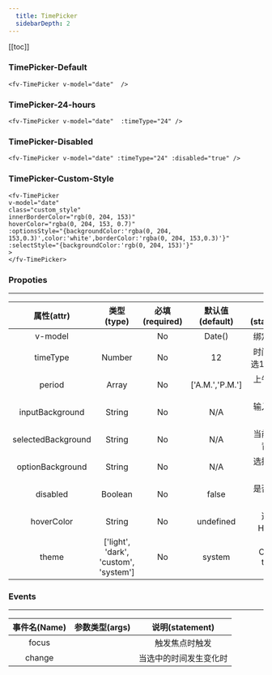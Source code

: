 ```yaml
---
  title: TimePicker
  sidebarDepth: 2
---
```

  
[[toc]]

<script>
  export default {
    data(){
      return {
        theme:0,
        date:new Date()
      }
    },
    computed:{
      $theme(){
        return !this.theme?'light':'dark';
      },
      divStyle(){
        if (this.$theme=='light'){
          return {
            backgroundColor:'#fff',
            padding:'20px',
            color:'#000',
          }
        }else{
          return {
            backgroundColor:'#000',
            padding:'20px',
            color:'#fff',
          }
        }
      },
    }
  }
</script>

### TimePicker-Default


<ClientOnly>


<ClientOnly>
  <fv-TimePicker style="width:50px" v-model="date"  />
</ClientOnly>

``` vue
<fv-TimePicker v-model="date"  />
```

### TimePicker-24-hours
<ClientOnly>
  <fv-TimePicker v-model="date" :timeType="24" />
</ClientOnly>

``` vue
<fv-TimePicker v-model="date"  :timeType="24" />
```

### TimePicker-Disabled
<ClientOnly>
  <fv-TimePicker v-model="date":timeType="24" :disabled="true" />
</ClientOnly>

``` vue
<fv-TimePicker v-model="date" :timeType="24" :disabled="true" />
```

### TimePicker-Custom-Style

<ClientOnly>
<fv-TimePicker 
v-model="date" 
class="custom_style" 
inputBackground="rgba(0, 90, 204, 0.6)"
innerBorderColor="rgb(0, 90, 153, 0.1)"
hoverColor="rgba(0, 204, 153, 0.1)"
>
</fv-TimePicker>
</ClientOnly>

``` vue
<fv-TimePicker 
v-model="date" 
class="custom_style" 
innerBorderColor="rgb(0, 204, 153)"
hoverColor="rgba(0, 204, 153, 0.7)"
:optionsStyle="{backgroundColor:'rgba(0, 204, 153,0.3)',color:'white',borderColor:'rgba(0, 204, 153,0.3)'}"
:selectStyle="{backgroundColor:'rgb(0, 204, 153)'}"
>
</fv-TimePicker>
```


</ClientOnly>


### Propoties
---
|     属性(attr)     |              类型(type)               | 必填(required) | 默认值(default) |   说明(statement)    |
|:------------------:|:-------------------------------------:|:--------------:|:---------------:|:--------------------:|
|      v-model       |                                       |       No       |     Date()      |      绑定的时间      |
|      timeType      |                Number                 |       No       |       12        | 时间制（可选12，24） |
|       period       |                 Array                 |       No       | ['A.M.','P.M.'] |     上午下午显示     |
|  inputBackground   |                String                 |       No       |       N/A       |     输入框背景色     |
| selectedBackground |                String                 |       No       |       N/A       |   当前选中框背景色   |
|  optionBackground  |                String                 |       No       |       N/A       |     选择器背景色     |
|      disabled      |                Boolean                |       No       |      false      |    是否禁用选项框    |
|     hoverColor     |                String                 |       No       |    undefined    |    选项的Hover值     |
|       theme        | ['light', 'dark', 'custom', 'system'] |       No       |     system      |     Custom theme     |


### Events
---
| 事件名(Name) | 参数类型(args) |    说明(statement)     |
|:------------:|:--------------:|:----------------------:|
|    focus     |                |     触发焦点时触发     |
|    change    |                | 当选中的时间发生变化时 |

